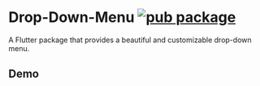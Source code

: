 # Drop-Down-Menu [![pub package](https://img.shields.io/pub/v/drop_down_menu.svg)](https://pub.dartlang.org/packages/drop_down_menu)

A Flutter package that provides a beautiful and customizable drop-down menu.

## Demo 